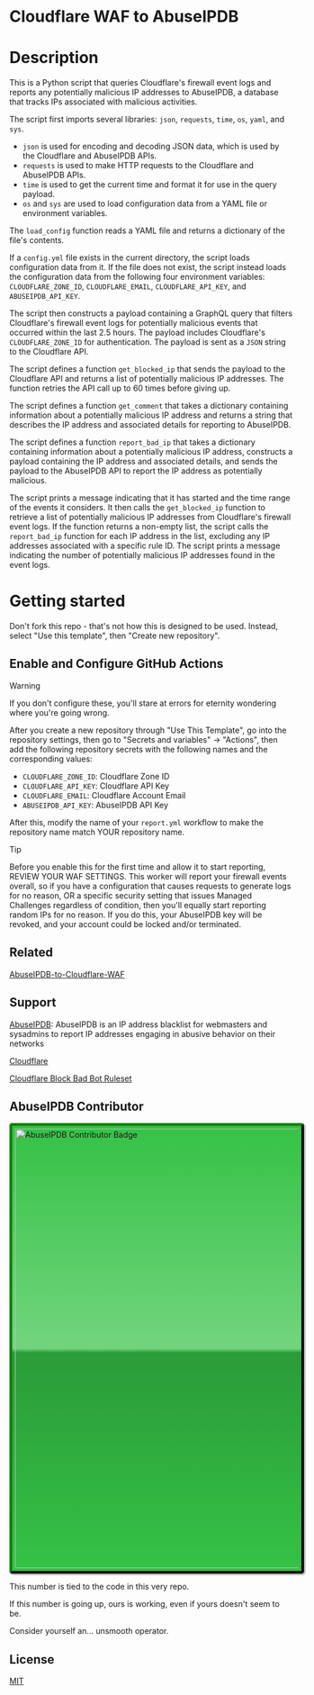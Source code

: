 # Cloudflare WAF to AbuseIPDB

# Description

This is a Python script that queries Cloudflare's firewall event logs and reports any potentially malicious IP addresses to AbuseIPDB, a database that tracks IPs associated with malicious activities.

The script first imports several libraries: `json`, `requests`, `time`, `os`, `yaml`, and `sys`.

- `json` is used for encoding and decoding JSON data, which is used by the Cloudflare and AbuseIPDB APIs.
- `requests` is used to make HTTP requests to the Cloudflare and AbuseIPDB APIs.
- `time` is used to get the current time and format it for use in the query payload.
- `os` and `sys` are used to load configuration data from a YAML file or environment variables.

The `load_config` function reads a YAML file and returns a dictionary of the file's contents.

If a `config.yml` file exists in the current directory, the script loads configuration data from it. If the file does not exist, the script instead loads the configuration data from the following four environment variables: `CLOUDFLARE_ZONE_ID`, `CLOUDFLARE_EMAIL`, `CLOUDFLARE_API_KEY`, and `ABUSEIPDB_API_KEY`.

The script then constructs a payload containing a GraphQL query that filters Cloudflare's firewall event logs for potentially malicious events that occurred within the last 2.5 hours. The payload includes Cloudflare's `CLOUDFLARE_ZONE_ID` for authentication. The payload is sent as a `JSON` string to the Cloudflare API.

The script defines a function `get_blocked_ip` that sends the payload to the Cloudflare API and returns a list of potentially malicious IP addresses. The function retries the API call up to 60 times before giving up.

The script defines a function `get_comment` that takes a dictionary containing information about a potentially malicious IP address and returns a string that describes the IP address and associated details for reporting to AbuseIPDB.

The script defines a function `report_bad_ip` that takes a dictionary containing information about a potentially malicious IP address, constructs a payload containing the IP address and associated details, and sends the payload to the AbuseIPDB API to report the IP address as potentially malicious.

The script prints a message indicating that it has started and the time range of the events it considers. It then calls the `get_blocked_ip` function to retrieve a list of potentially malicious IP addresses from Cloudflare's firewall event logs. If the function returns a non-empty list, the script calls the `report_bad_ip` function for each IP address in the list, excluding any IP addresses associated with a specific rule ID. The script prints a message indicating the number of potentially malicious IP addresses found in the event logs.

# Getting started

Don't fork this repo - that's not how this is designed to be used. Instead, select "Use this template", then "Create new repository".

## Enable and Configure GitHub Actions

>[!WARNING]
>If you don't configure these, you'll stare at errors for eternity wondering where you're going wrong.

After you create a new repository through "Use This Template", go into the repository settings, then go to "Secrets and variables" -> "Actions", then add the following repository secrets with the following names and the corresponding values:

- `CLOUDFLARE_ZONE_ID`: Cloudflare Zone ID
- `CLOUDFLARE_API_KEY`: Cloudflare API Key
- `CLOUDFLARE_EMAIL`: Cloudflare Account Email
- `ABUSEIPDB_API_KEY`: AbuseIPDB API Key

After this, modify the name of your `report.yml` workflow to make the repository name match YOUR repository name. 

>[!TIP]
>Before you enable this for the first time and allow it to start reporting, REVIEW YOUR WAF SETTINGS. This worker will report your firewall events overall, so if you have a configuration that causes requests to generate logs for no reason, OR a specific security setting that issues Managed Challenges regardless of condition, then you'll equally start reporting random IPs for no reason. If you do this, your AbuseIPDB key will be revoked, and your account could be locked and/or terminated. 

## Related

[AbuseIPDB-to-Cloudflare-WAF](https://github.com/MHG-LAB/AbuseIPDB-to-Cloudflare-WAF)

## Support

[AbuseIPDB](https://www.abuseipdb.com/): AbuseIPDB is an IP address blacklist for webmasters and sysadmins to report IP addresses engaging in abusive behavior on their networks

[Cloudflare](https://www.cloudflare.com/)

[Cloudflare Block Bad Bot Ruleset](https://github.com/XMD0718/cloudflare-block-bad-bot-ruleset)

## AbuseIPDB Contributor

<a href="https://www.beehive.systems" title="AbuseIPDB is an IP address blacklist for webmasters and sysadmins to report IP addresses engaging in abusive behavior on their networks">
	<img src="https://www.abuseipdb.com/contributor/102055.svg" alt="AbuseIPDB Contributor Badge" style="width: 781px;border-radius: 5px;border-top: 5px solid #058403;border-right: 5px solid #111;border-bottom: 5px solid #111;border-left: 5px solid #058403;padding: 5px;background: #35c246 linear-gradient(rgba(255,255,255,0), rgba(255,255,255,.3) 50%, rgba(0,0,0,.2) 51%, rgba(0,0,0,0));padding: 5px;box-shadow: 2px 2px 1px 1px rgba(0, 0, 0, .2);">
</a>

This number is tied to the code in this very repo.

If this number is going up, ours is working, even if yours doesn't seem to be.

Consider yourself an... unsmooth operator.

## License

[MIT](https://github.com/MHG-LAB/Cloudflare-WAF-to-AbuseIPDB/blob/main/LICENSE)
